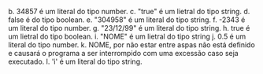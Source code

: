 b. 34857 é um literal do tipo number.
c. "true" é um lietral do tipo string.
d. false é do tipo boolean.
e. "304958" é um literal do tipo string.
f. -2343 é um literal do tipo number.
g. "23/12/99" é um literal do tipo string.
h. true é um lietral do tipo boolean.
i. "NOME" é um lietral do tipo string
j. 0.5 é um literal do tipo number.
k. NOME, por não estar entre aspas não está definido e causará o programa a ser interrompido com uma excessão caso seja executado. 
l. 'i' é um literal do tipo string.
